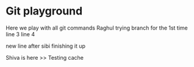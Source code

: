 # Git playground

Here we play with all git commands
Raghul trying branch for the 1st time
line 3
line 4

new line after sibi finishing it up

Shiva is here >> Testing cache
